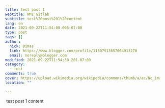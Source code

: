 ```yaml
---
title: test post 1
webtitle: WMI Gitlab
subtitle: test%20post%201%20content
lang: en
date: 2021-09-22T11:54:00.005-07:00
type: post
tags: []
author:
  nick: Dimas
  link: https://www.blogger.com/profile/11307913657064913270
  email: noreply@blogger.com
modified: 2021-09-22T11:54:30.201-07:00
category:
  - test
comments: true
cover: https://upload.wikimedia.org/wikipedia/commons/thumb/a/ac/No_image_available.svg/2048px-No_image_available.svg.png
location: ""

---
```


<p>&nbsp;test post 1 content</p>
